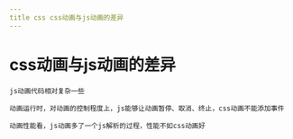 ```yaml
---
title css css动画与js动画的差异
---
```


# css动画与js动画的差异

``js动画代码相对复杂一些``

``动画运行时，对动画的控制程度上，js能够让动画暂停、取消、终止，css动画不能添加事件``

``动画性能看，js动画多了一个js解析的过程，性能不如css动画好``
